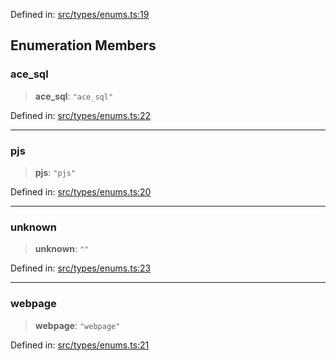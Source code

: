 Defined in: [src/types/enums.ts:19](https://github.com/bhavjitChauhan/khan-api/blob/67d30ab4498111952301bcaddbef9a132bf75105/src/types/enums.ts#L19)

## Enumeration Members

### ace\_sql

> **ace\_sql**: `"ace_sql"`

Defined in: [src/types/enums.ts:22](https://github.com/bhavjitChauhan/khan-api/blob/67d30ab4498111952301bcaddbef9a132bf75105/src/types/enums.ts#L22)

***

### pjs

> **pjs**: `"pjs"`

Defined in: [src/types/enums.ts:20](https://github.com/bhavjitChauhan/khan-api/blob/67d30ab4498111952301bcaddbef9a132bf75105/src/types/enums.ts#L20)

***

### unknown

> **unknown**: `""`

Defined in: [src/types/enums.ts:23](https://github.com/bhavjitChauhan/khan-api/blob/67d30ab4498111952301bcaddbef9a132bf75105/src/types/enums.ts#L23)

***

### webpage

> **webpage**: `"webpage"`

Defined in: [src/types/enums.ts:21](https://github.com/bhavjitChauhan/khan-api/blob/67d30ab4498111952301bcaddbef9a132bf75105/src/types/enums.ts#L21)
